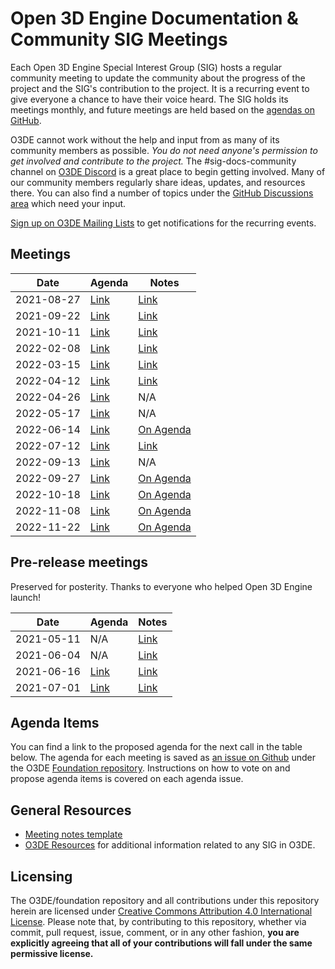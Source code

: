 # Open 3D Engine Documentation & Community SIG Meetings

Each Open 3D Engine Special Interest Group (SIG) hosts a regular community meeting to update the community about the progress of the project and the SIG's contribution to the project. It is a recurring event to give everyone a chance to have their voice heard. The SIG holds its meetings monthly, and future meetings are held based on the [agendas on GitHub](https://github.com/o3de/sig-docs-community/labels/mtg-agenda).

O3DE cannot work without the help and input from as many of its community members as possible. *You do not need anyone's permission to get involved and contribute to the project.* The #sig-docs-community channel on [O3DE Discord](https://discord.gg/p3padwr58u) is a great place to begin getting involved. Many of our community members regularly share ideas, updates, and resources there. You can also find a number of topics under the [GitHub Discussions area](https://github.com/o3de/foundation/discussions) which need your input.

[Sign up on O3DE Mailing Lists](https://lists.o3de.org/groups) to get notifications for the recurring events.

## Meetings

| Date       | Agenda  | Notes |
| ---------- | ------- | ----- |
| 2021-08-27 | [Link](https://github.com/o3de/sig-docs-community/issues/5)  | [Link](notes/sig-meeting-20210827.md) |
| 2021-09-22 | [Link](https://github.com/o3de/sig-docs-community/issues/13) | [Link](notes/sig-meeting-20210922.md) |
| 2021-10-11 | [Link](https://github.com/o3de/sig-docs-community/issues/15) | [Link](notes/sig-meeting-20211011.md) |
| 2022-02-08 | [Link](https://github.com/o3de/sig-docs-community/issues/25) | [Link](notes/sig-meeting-20220208.md) |
| 2022-03-15 | [Link](https://github.com/o3de/sig-docs-community/issues/35) | [Link](notes/sig-meeting-20220315.md) |
| 2022-04-12 | [Link](https://github.com/o3de/sig-docs-community/issues/38) | [Link](notes/sig-meeting-20220412.md) |
| 2022-04-26 | [Link](https://github.com/o3de/sig-docs-community/issues/39) | N/A |
| 2022-05-17 | [Link](https://github.com/o3de/sig-docs-community/issues/41) | N/A |
| 2022-06-14 | [Link](https://github.com/o3de/sig-docs-community/issues/42) | [On Agenda](https://github.com/o3de/sig-docs-community/issues/42) |
| 2022-07-12 | [Link](https://github.com/o3de/sig-docs-community/issues/44) | [Link](notes/sig-meeting-20220712.md) |
| 2022-09-13 | [Link](https://github.com/o3de/sig-docs-community/issues/60) | N/A  |
| 2022-09-27 | [Link](https://github.com/o3de/sig-docs-community/issues/63) | [On Agenda](https://github.com/o3de/sig-docs-community/issues/63#issuecomment-1259931430) |
| 2022-10-18 | [Link](https://github.com/o3de/sig-docs-community/issues/66) | [On Agenda](https://github.com/o3de/sig-docs-community/issues/66#issuecomment-1286035611) |
| 2022-11-08 | [Link](https://github.com/o3de/sig-docs-community/issues/68) | [On Agenda](https://github.com/o3de/sig-docs-community/issues/68#issuecomment-1307737835) |
| 2022-11-22 | [Link](https://github.com/o3de/sig-docs-community/issues/82) | [On Agenda](https://github.com/o3de/sig-docs-community/issues/82#issuecomment-1331235283) |



## Pre-release meetings

Preserved for posterity. Thanks to everyone who helped Open 3D Engine launch!

| Date       | Agenda  | Notes |
| ---------- | ------- | ----- |
| 2021-05-11 | N/A | [Link](notes/sig-meeting-20210511.md) |
| 2021-06-04 | N/A | [Link](notes/sig-meeting-20210604.md) |
| 2021-06-16 | [Link](https://github.com/o3de/sig-docs-community/issues/1) | [Link](notes/sig-meeting-20210616.md) |
| 2021-07-01 | [Link](https://github.com/o3de/sig-docs-community/issues/3) | [Link](notes/sig-meeting-20210701.md) |

## Agenda Items

You can find a link to the proposed agenda for the next call in the table below. The agenda for each meeting is saved as [an issue on Github](https://github.com/o3de/foundation/issues?q=label%3Asig%2Fdocs+label%3Amtg-agenda+) under the O3DE [Foundation repository](https://github.com/o3de/foundation). Instructions on how to vote on and propose agenda items is covered on each agenda issue.

## General Resources

* [Meeting notes template](notes/TEMPLATE.md)
* [O3DE Resources](https://o3de.github.io/o3de/foundation) for additional information related to any SIG in O3DE.

## Licensing

The O3DE/foundation repository and all contributions under this repository herein are licensed under [Creative Commons Attribution 4.0 International License](http://creativecommons.org/licenses/by/4.0/). Please note that, by contributing to this repository, whether via commit, pull request, issue, comment, or in any other fashion, **you are explicitly agreeing that all of your contributions will fall under the same permissive license.**
